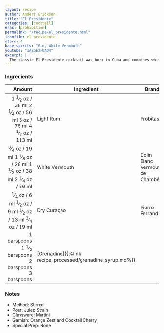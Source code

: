 ```yaml
---
layout: recipe
author: Anders Erickson
title: "El Presidente"
categories: [cocktail]
eras: [prohibition]
permalink: "/recipe/el_presidente.html"
iconfile: el_presidente
stars: 4
base_spirits: "Gin, White Vermouth"
youtube: "1AZGE2FUAO4"
excerpt: |
  The classic El Presidente cocktail was born in Cuba and combines white rum, dry vermouth, orange curaçao and grenadine. Hail to the chief.
---
```


### Ingredients

|     Amount | Ingredient                                      | Brand                            |
| ---------: | ----------------------------------------------- | -------------------------------- |
|     <span class="onex active">1 <sup>1</sup>&frasl;<sub>2</sub> oz  / 38 ml</span> <span class="onehalfx">2 <sup>1</sup>&frasl;<sub>4</sub> oz  / 56 ml</span> <span class="twox">3 oz  / 75 ml</span> <span class="threex">4 <sup>1</sup>&frasl;<sub>2</sub> oz  / 113 ml</span>| Light Rum                                       | Probitas                         |
|    <span class="onex active"> <sup>3</sup>&frasl;<sub>4</sub> oz  / 19 ml</span> <span class="onehalfx">1 <sup>1</sup>&frasl;<sub>8</sub> oz  / 28 ml</span> <span class="twox">1 <sup>1</sup>&frasl;<sub>2</sub> oz  / 38 ml</span> <span class="threex">2 <sup>1</sup>&frasl;<sub>4</sub> oz  / 56 ml</span>| White Vermouth                                  | Dolin Blanc Vermouth de Chambéry |
|    <span class="onex active"> <sup>1</sup>&frasl;<sub>4</sub> oz  / 6 ml</span> <span class="onehalfx"> <sup>1</sup>&frasl;<sub>2</sub> oz  / 9 ml</span> <span class="twox"> <sup>1</sup>&frasl;<sub>2</sub> oz  / 13 ml</span> <span class="threex"> <sup>3</sup>&frasl;<sub>4</sub> oz  / 19 ml</span>| Dry Curaçao                                     | Pierre Ferrand                   |
| <span class="onex active">1 barspoons</span> <span class="onehalfx">1 <sup>1</sup>&frasl;<sub>2</sub> barspoons</span> <span class="twox">2 barspoons</span> <span class="threex">3 barspoons</span>| [Grenadine]({%link recipe_processed/grenadine_syrup.md%}) |

### Notes

- Method: Stirred
- Pour: Julep Strain
- Glassware: Martini
- Garnish: Orange Zest and Cocktail Cherry
- Special Prep: None

    
<script type="application/ld+json">
{
  "": "https://schema.org",
  "": "Recipe",
  "author": "{{ page.author }}",
  "description": "{{ page.excerpt }}",
  "image": "{% for ingredient in site.data[page.iconfile].images.ingredient limit: 1 %}{{ ingredient.url }}{% endfor %}",
  "recipeIngredient": [
    "    1.5 oz Light Rum                                      ",
  "   0.75 oz White Vermouth                                 ",
  "   0.25 oz Dry Curaçao                                    ",
],
  "name": "{{ page.title }}",
  "recipeInstructions": "
- Method: Stirred
- Pour: Julep Strain
- Glassware: Martini
- Garnish: Orange Zest and Cocktail Cherry
- Special Prep: None
",
  "recipeYield": "1 cocktail",
}
</script>

    